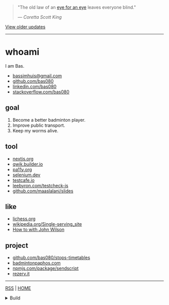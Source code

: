 > "The old law of an [eye for an eye](https://en.wikipedia.org/wiki/Eye_for_an_eye) leaves everyone blind."
>
> &mdash; <cite>Coretta Scott King</cite>


<a href="#update" title="View Status Updates" aria-label="View Status Updates">View older updates</a>



---

# whoami

I am Bas.

- [bassimhuis@gmail.com](mailto:bassimhuis@gmail.com)
- [github.com/bas080](https://github.com/bas080)
- [linkedin.com/bas080](https://www.linkedin.com/in/bas080)
- [stackoverflow.com/bas080](https://stackoverflow.com/users/989394/bas080)

## goal

1. Become a better badminton player.
2. Improve public transport.
3. Keep my worms alive.

## tool

- [nextjs.org](https://nextjs.org)
- [qwik.builder.io](https://qwik.builder.io)
- [pa11y.org](https://pa11y.org)
- [selenium.dev](https://www.selenium.dev/selenium/docs/api/javascript/index.html)
- [testcafe.io](https://testcafe.io)
- [leebyron.com/testcheck-js](http://leebyron.com/testcheck-js/)
- [github.com/maaslalani/slides](https://github.com/maaslalani/slides)

## like

- [lichess.org](https://lichess.org/)
- [wikipedia.org/Single-serving_site](https://en.wikipedia.org/wiki/Single-serving_site)
- [How to with John Wilson](https://www.imdb.com/title/tt10801534/)

## project

- [github.com/bas080/stops-timetables](https://github.com/bas080/stops-timetables)
- [badmintonpaphos.com](https://badmintonpaphos.com)
- [npmjs.com/package/sendscript](https://www.npmjs.com/package/sendscript)
- [rezerv.it](https://rezerv.it)

---

[RSS](https://github.com/bas080/bas080.github.io/commits/master.atom) |
[HOME](#)

<details class="display-none">

<summary>
Build
</summary>

This file is created with `markatzea`, `pandoc` and `simplecss`.

```bash
test -n "$RECUR" || {

  cat status.md
  echo
  echo
  echo '<a href="#update" title="View Status Updates" aria-label="View Status Updates">View older updates</a>'
  echo
  echo

  echo
  echo '---'
  echo
  RECUR=1 markatzea README.mz
} | tee README.md

LANG=en date -Ih

{
echo '<!doctype html>
<html lang="en">
<head>
  <title>bas080</title>
  <link rel="stylesheet" href="https://unpkg.com/simpledotcss/simple.min.css">
  <link rel="icon" href="data:image/svg+xml,&lt;svg xmlns=%22http://www.w3.org/2000/svg%22 viewBox=%220 0 100 100%22&gt;&lt;text y=%22.9em%22 font-size=%2290%22&gt;🍲&lt;/text&gt;&lt;/svg&gt;"/>
  <meta name="viewport" content="width=device-width, initial-scale=1.0">
  <meta http-equiv="X-UA-Compatible" content="IE=edge">

  <script>
    (function() {

      function wow(event) {
        var dialog = document.getElementsByTagName("dialog")[0]
        if (window.location.hash.startsWith("#update"))
          dialog.showModal()
        else
          dialog.close()
      }

      window.addEventListener("popstate", wow);
      window.addEventListener("DOMContentLoaded", wow);

    })();
  </script>

  <style>
    .pull-right {
      float: right;
    }
    html:has(dialog[open]:modal) {
      overflow: hidden;
    }
    iframe {
      border: none;
      width: 100%;
      padding: 0;
      margin: 0;
      height: 4em;
    }
    dialog {
      font-size: 1.5rem;
    }
    dialog h2 {
      margin-bottom: 0;
    }
    dialog h3 {
      font-size: 1.2rem;
      color: var(--text-light);
    }
    dialog span {
      font-weight: normal;
      margin-top: 0.5rem;
      font-size: 1rem;
    }
    .display-none {
      display: none;
    }
    body {
      font-family: monospace;
      background-color: var(--accent-bg);
    }
    main {
      overflow-x: hidden;
      margin-top: 1em;
      margin-bottom: 1em;
      padding: 2vw;
      background-color: var(--bg);
      box-shadow: 0.5em 0.5em var(--disabled);
    }
    ul {
      padding: 0 1em;
    }
    h1 {
      color: var(--code);
    }
    li {
      padding: 0.2em 0;
    }

  </style>
</head>
<body>
<main>
'



echo '<dialog>'
echo '<a href="#" class="pull-right">Close</a>'

echo

{
  git log --pretty=format:"%H %as" status.md
  echo
} | while read -r hash datum; do
  echo "<h3 id='update/$datum'> <a href='#update/$datum'>$datum</a></h3>"
  echo
  git show "$hash:./status.md"
  echo
done | pandoc

echo '</dialog>'

pandoc README.md

echo '<script>'

npx babel -f - --presets=@babel/preset-env <<< '(function () {
  for (const item of document.getElementsByTagName("h2")) {
    const id = item.innerText

    item.setAttribute("id", id)

    if (!id) return

    const anchor = document.createElement("a")

    anchor.setAttribute("href", `#${id}`)
    anchor.innerText = id

    item.innerText = ""
    item.appendChild(anchor)
  }
})();' | npx terser

echo '</script>'

echo '
</main>
</body>
</html>
'
} > index.html


```
```
2023-10-18T00+02:00
```
</details>


